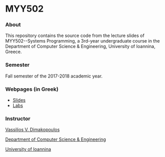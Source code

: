 # MYY502

### About

This repository contains the source code from the lecture slides of 
MYY502--Systems Programming, a 3rd-year undergraduate course in the 
Department of Computer Science & Engineering, University of Ioannina, Greece.

### Semester

Fall semester of the 2017-2018 academic year.

### Webpages (in Greek)

 * [Slides](http://www.cse.uoi.gr/~dimako/teaching/fall17.html)
 * [Labs](http://cse.uoi.gr/~myy502/2017/)

### Instructor

[Vassilios V. Dimakopoulos](http://cse.uoi.gr/~dimako)

[Department of Computer Science & Engineering](http://www.cse.uoi.gr)

[University of Ioannina](http://www.uoi.gr)
